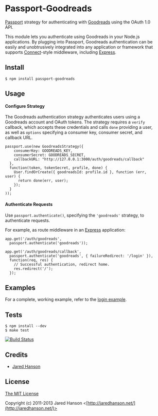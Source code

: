 # Passport-Goodreads

[Passport](https://github.com/jaredhanson/passport) strategy for authenticating
with [Goodreads](http://www.goodreads.com/) using the OAuth 1.0 API.

This module lets you authenticate using Goodreads in your Node.js applications.
By plugging into Passport, Goodreads authentication can be easily and
unobtrusively integrated into any application or framework that supports
[Connect](http://www.senchalabs.org/connect/)-style middleware, including
[Express](http://expressjs.com/).

## Install

    $ npm install passport-goodreads

## Usage

#### Configure Strategy

The Goodreads authentication strategy authenticates users using a Goodreads
account and OAuth tokens.  The strategy requires a `verify` callback, which
accepts these credentials and calls `done` providing a user, as well as
`options` specifying a consumer key, consumer secret, and callback URL.

    passport.use(new GoodreadsStrategy({
        consumerKey: GOODREADS_KEY,
        consumerSecret: GOODREADS_SECRET,
        callbackURL: "http://127.0.0.1:3000/auth/goodreads/callback"
      },
      function(token, tokenSecret, profile, done) {
        User.findOrCreate({ goodreadsId: profile.id }, function (err, user) {
          return done(err, user);
        });
      }
    ));

#### Authenticate Requests

Use `passport.authenticate()`, specifying the `'goodreads'` strategy, to
authenticate requests.

For example, as route middleware in an [Express](http://expressjs.com/)
application:

    app.get('/auth/goodreads',
      passport.authenticate('goodreads'));
    
    app.get('/auth/goodreads/callback', 
      passport.authenticate('goodreads', { failureRedirect: '/login' }),
      function(req, res) {
        // Successful authentication, redirect home.
        res.redirect('/');
      });

## Examples

For a complete, working example, refer to the [login example](https://github.com/jaredhanson/passport-goodreads/tree/master/examples/login).

## Tests

    $ npm install --dev
    $ make test

[![Build Status](https://secure.travis-ci.org/jaredhanson/passport-goodreads.png)](http://travis-ci.org/jaredhanson/passport-goodreads)

## Credits

  - [Jared Hanson](http://github.com/jaredhanson)

## License

[The MIT License](http://opensource.org/licenses/MIT)

Copyright (c) 2011-2013 Jared Hanson <[http://jaredhanson.net/](http://jaredhanson.net/)>


